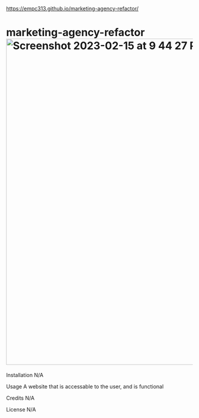 https://empc313.github.io/marketing-agency-refactor/

# marketing-agency-refactor<img width="880" alt="Screenshot 2023-02-15 at 9 44 27 PM" src="https://user-images.githubusercontent.com/122828454/219270869-985e4fd5-37ef-4e05-a2c6-956209c44ba5.png">

Installation
N/A

Usage
A website that is accessable to the user, and is functional

Credits
N/A

License
N/A
